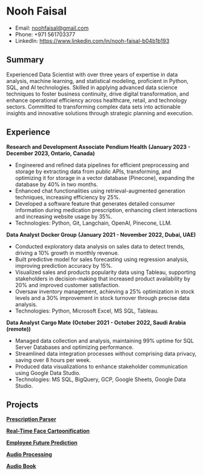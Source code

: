 

# Nooh Faisal

- Email: noohfaisal@gmail.com 
- Phone: +971 561703377
- LinkedIn: https://www.linkedin.com/in/nooh-faisal-b04b1b193 

## Summary

Experienced Data Scientist with over three years of expertise in data analysis, machine learning, and statistical modeling, proficient in Python, SQL, and AI technologies. Skilled in applying advanced data science techniques to foster business continuity, drive digital transformation, and enhance operational efficiency across healthcare, retail, and technology sectors. Committed to transforming complex data sets into actionable insights and innovative solutions through strategic planning and execution.

## Experience

**Research and Development Associate**
**Pendium Health** **(January 2023 - December 2023, Ontario, Canada)**                    
- Engineered and refined data pipelines for efficient preprocessing and storage by extracting data from public APIs, transforming, and optimizing it for storage in a vector database (Pinecone), expanding the database by 40% in two months.
- Enhanced chat functionalities using retrieval-augmented generation techniques, increasing efficiency by 25%.
- Developed a software feature that generates detailed consumer information during medication prescription, enhancing client interactions and increasing website usage by 35%.
- Technologies: Python, Git, Langchain, OpenAI, Pinecone, LLM.

**Data Analyst**
**Docker Group** **(January 2021 - November 2022, Dubai, UAE)**  
- Conducted exploratory data analysis on sales data to detect trends, driving a 10% growth in monthly revenue.
- Built predictive model for sales forecasting using regression analysis, improving prediction accuracy by 15%.
- Visualized sales and products popularity data using Tableau, supporting stakeholders in decision-making that increased product availability by 20% and improved customer satisfaction.
- Oversaw inventory management, achieving a 25% optimization in stock levels and a 30% improvement in stock turnover through precise data analysis.
- Technologies: Python, Microsoft Excel, MS SQL, Tableau.

**Data Analyst**
**Cargo Mate** **(October 2021 - October 2022, Saudi Arabia (remote))**  
- Managed data collection and analysis, maintaining 99% uptime for SQL Server Databases and optimizing performance.
- Streamlined data integration processes without comprising data privacy, saving over 8 hours per week.
- Produced data visualizations to enhance stakeholder communication using Google Data Studio.
- Technologies: MS SQL, BigQuery, GCP, Google Sheets, Google Data Studio.

## Projects

[**Prescription Parser**](https://github.com/noohfaisal/Projects/tree/main/Real-Time%20Face%20Cartoonification) 

[**Real-Time Face Cartoonification**](https://github.com/noohfaisal/Projects/tree/main/Real-Time%20Face%20Cartoonification)

[**Employee Future Prediction**](https://github.com/noohfaisal/Projects/tree/main/Employee%20Future%20Prediction)

[**Audio Processing**](https://github.com/noohfaisal/Projects/tree/main/Audio_Processing)

[**Audio Book**](https://github.com/noohfaisal/Projects/tree/main/Audio%20Book)

